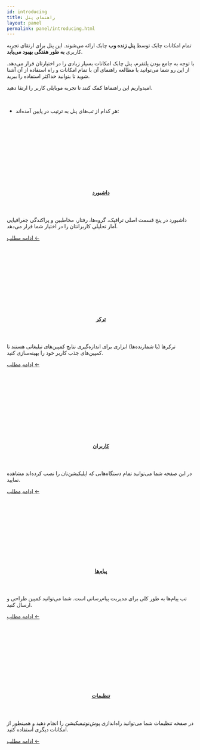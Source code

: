 ```yaml
---  
id: introducing  
title: راهنمای پنل  
layout: panel  
permalink: panel/introducing.html  
---
```


تمام امکانات چابک توسط **پنل زنده وب** چابک ارائه می‌شوند. این پنل برای ارتقای تجربه کاربری **به طور هفتگی بهبود می‌یابد**.
  
با توجه به جامع بودن پلتفرم، پنل چابک امکانات بسیار زیادی را در اختیارتان قرار می‌دهد. از این رو شما می‌توانید با مطالعه راهنمای آن با تمام امکانات و راه استفاده از آن آشنا شوید تا بتوانید حداکثر استفاده را ببرید.
  
امیدواریم این راهنماها کمک کنند تا تجربه موبایلی کاربر را ارتقا دهید.   
  
<br>  
  
  
-  هر کدام از تب‌های پنل به ترتیب در پایین آمده‌اند:

<div class="row">

   <div class='row'>
        <article class="col-xl-4 col-md-6 col-lg-6">
             <div class="col-md-12 article">
                 <div class="row" style="height: 167px;background-image: url(http://uupload.ir/files/e3j3_dashboard.png);background-size: cover;"></div>
                 <header class="list-header">
                     <h4 class="list-title"><a href="https://doc.chabok.io/panel/dashboard.html">داشبورد</a></h4>
                 </header>
                 <div class="summary">
                     <p class="summary-text">داشبورد در پنج قسمت اصلی ترافیک، گروه‌ها، رفتار، مخاطبین و پراکندگی جغرافیایی آمار تحلیلی کاربرانتان را در اختیار شما قرار می‌دهد.</p>
                 </div>
                 <p class="text-left"><a class="read-more" href="https://doc.chabok.io/panel/dashboard.html">ادامه مطلب ← </a></p>
             </div>
         </article>
         <article class="col-xl-4 col-md-6 col-lg-6">
                     <div class="col-md-12 article">
                         <div class="row" style="height: 167px;background-image: url(http://uupload.ir/files/39qc_tracker.png);background-size: cover;"></div>
                         <header class="list-header">
                             <h4 class="list-title"><a href="https://doc.chabok.io/panel/tracker.html">ترکر</a></h4>
                         </header>
                         <div class="summary">
                             <p class="summary-text">ترکرها (یا شمارنده‌ها) ابزاری برای اندازه‌گیری نتایج کمپین‌های تبلیغاتی هستند تا کمپین‌های جذب کاربر خود را بهینه‌سازی کنید.</p>
                         </div>
                         <p class="text-left"><a class="read-more" href="https://doc.chabok.io/panel/tracker.html">ادامه مطلب ← </a></p>
                     </div>
         </article>
         <article class="col-xl-4 col-md-6 col-lg-6">
                             <div class="col-md-12 article">
                                 <div class="row" style="height: 167px;background-image: url(http://uupload.ir/files/71yz_users.jpg);background-size: cover;"></div>
                                 <header class="list-header">
                                     <h4 class="list-title"><a href="https://doc.chabok.io/panel/users.html">کاربران</a></h4>
                                 </header>
                                 <div class="summary">
                                     <p class="summary-text">در این صفحه شما می‌توانید تمام دستگاه‌هایی که اپلیکیشن‌تان را نصب کرده‌اند مشاهده نمایید.</p>
                                 </div>
                                 <p class="text-left"><a class="read-more" href="https://doc.chabok.io/panel/users.html">ادامه مطلب ← </a></p>
                             </div>
        </article>
    </div>
    
   <div class='row'>
      <article class="col-xl-4 col-md-6 col-lg-6">
                 <div class="col-md-12 article">
                     <div class="row" style="height: 162px;background-image: url(http://uupload.ir/files/fs8y_inbox.jpg);background-size: cover;"></div>
                     <header class="list-header">
                         <h4 class="list-title"><a href="https://doc.chabok.io/panel/inbox.html">پیام‌ها</a></h4>
                     </header>
                     <div class="summary">
                         <p class="summary-text">تب پیام‌ها به طور کلی برای مدیریت پیام‌رسانی است. شما می‌توانید کمپین طراحی و ارسال کنید.</p>
                     </div>
                     <p class="text-left"><a class="read-more" href="https://doc.chabok.io/panel/inbox.html">ادامه مطلب ← </a></p>
                 </div>
             </article>
              <article class="col-xl-4 col-md-6 col-lg-6">
                         <div class="col-md-12 article">
                             <div class="row" style="height: 162px;background-image: url(http://uupload.ir/files/3xzw_settings.png);background-size: cover;"></div>
                             <header class="list-header">
                                 <h4 class="list-title"><a href="https://doc.chabok.io/panel/settings.html">تنظیمات</a></h4>
                             </header>
                             <div class="summary">
                                 <p class="summary-text">در صفحه تنظیمات شما می‌توانید راه‌اندازی پوش‌نوتیفیکیشن را انجام دهید و همینطور از امکانات دیگری استفاده کنید.
                                                        </p>
                             </div>
                             <p class="text-left"><a class="read-more" href="https://doc.chabok.io/panel/settings.html">ادامه مطلب ← </a></p>
                         </div>
              </article>
                     
   </div>
    

</div>
